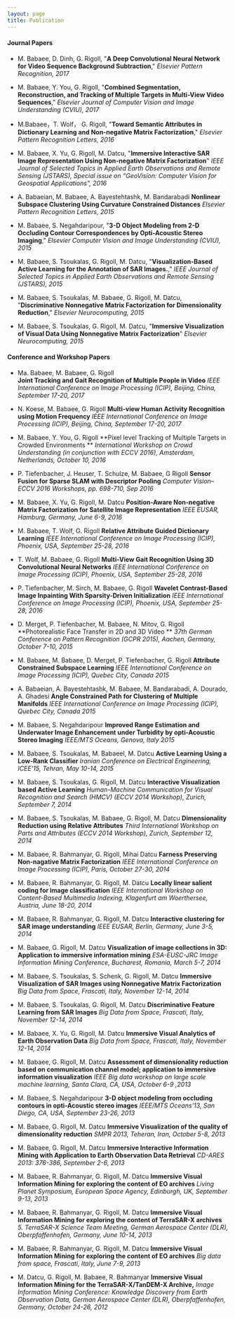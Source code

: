 ```yaml
---
layout: page
title: Publication
---
```



#### Journal Papers
* M. Babaee, D. Dinh, G. Rigoll,
"**A Deep Convolutional Neural Network for Video Sequence Background Subtraction**,"
_Elsevier Pattern Recognition, 2017_  

* M. Babaee, Y. You, G. Rigoll,
"**Combined Segmentation, Reconstruction, and Tracking of Multiple Targets in Multi-View Video Sequences**,"
_Elsevier Journal of Computer Vision and Image Understanding (CVIU), 2017_ 

* M.Babaee，T. Wolf， G. Rigoll,
"**Toward Semantic Attributes in Dictionary Learning and Non-negative Matrix Factorization**,"
_Elsevier Pattern Recognition Letters, 2016_ 

* M. Babaee, X. Yu, G. Rigoll, M. Datcu, 
"**Immersive Interactive SAR Image Representation Using Non-negative Matrix Factorization**" 
_IEEE Journal of Selected Topics in Applied Earth Observations and Remote Sensing (JSTARS), Special issue on “GeoVision: Computer Vision for Geospatial Applications", 2016_ 

* A. Babaeian, M. Babaee, A. Bayestehtashk, M. Bandarabadi
**Nonlinear Subspace Clustering Using Curvature Constrained Distances**
_Elsevier Pattern Recognition Letters, 2015_ 

* M. Babaee, S. Negahdaripour,
"**3-D Object Modeling from 2-D Occluding Contour Correspondences by Opti-Acoustic Stereo Imaging**," 
_Elsevier Computer Vision and Image Understanding (CVIU), 2015_ 

* M. Babaee, S. Tsoukalas, G. Rigoll, M. Datcu, 
"**Visualization-Based Active Learning for the Annotation of SAR Images.**," 
_IEEE Journal of Selected Topics in Applied Earth Observations and Remote Sensing (JSTARS), 2015_ 

* M. Babaee, S. Tsoukalas, M. Babaee, G. Rigoll, M. Datcu, 
"**Discriminative Nonnegative Matrix Factorization for Dimensionality Reduction**," 
_Elsevier Neurocomputing, 2015_ 

* M. Babaee, S. Tsoukalas, G. Rigoll, M. Datcu, 
"**Immersive Visualization of Visual Data Using Nonnegative Matrix Factorization**" 
_Elsevier Neurocomputing, 2015_ 

#### Conference and Workshop Papers 

* Ma. Babaee, M. Babaee, G. Rigoll  
**Joint Tracking and Gait Recognition of Multiple People in Video** 
_IEEE International Conference on Image Processing (ICIP), Beijing, China, September 17-20, 2017_ 

* N. Koese, M. Babaee, G. Rigoll 
**Multi-view Human Activity Recognition using Motion Frequency** 
_IEEE International Conference on Image Processing (ICIP), Beijing, China, September 17-20, 2017_ 

* M. Babaee, Y. You, G. Rigoll 
**Pixel level Tracking of Multiple Targets in Crowded Environments ** 
_International Workshop on Crowd Understanding (in conjunction with ECCV 2016), Amsterdam, Netherlands, October 10, 2016_ 

* P. Tiefenbacher, J. Heuser, T. Schulze, M. Babaee, G Rigoll 
**Sensor Fusion for Sparse SLAM with Descriptor Pooling** 
_Computer Vision–ECCV 2016 Workshops, pp. 698-710, Sep 2016_ 

* M. Babaee, X. Yu, G. Rigoll, M. Datcu
**Position-Aware Non-negative Matrix Factorization for Satellite Image Representation**
_IEEE EUSAR, Hamburg, Germany, June 6-9, 2016_ 

* M. Babaee, T. Wolf, G. Rigoll 
**Relative Attribute Guided Dictionary Learning**
_IEEE International Conference on Image Processing (ICIP), Phoenix, USA, September 25-28, 2016_ 

* T. Wolf, M. Babaee, G. Rigoll 
**Multi-View Gait Recognition Using 3D Convolutional Neural Networks** 
_IEEE International Conference on Image Processing (ICIP), Phoenix, USA, September 25-28, 2016_ 

* P. Tiefenbacher, M. Sirch, M. Babaee, G. Rigoll 
**Wavelet Contrast-Based Image Inpainting With Sparsity-Driven Initialization** 
_IEEE International Conference on Image Processing (ICIP), Phoenix, USA, September 25-28, 2016_ 

* D. Merget, P. Tiefenbacher, M. Babaee, N. Mitov, G. Rigoll 
**Photorealistic Face Transfer in 2D and 3D Video **
_37th German Conference on Pattern Recognition (GCPR 2015), Aachen, Germany, October 7-10, 2015_ 

* M. Babaee, M. Babaee, D. Merget, P. Tiefenbacher, G. Rigoll
**Attribute Constrained Subspace Learning**
_IEEE International Conference on Image Processing (ICIP), Quebec City, Canada 2015_ 

* A. Babaeian, A. Bayestehtashk, M. Babaee, M. Bandarabadi, A. Dourado, A. Ghadesi 
**Angle Constrained Path for Clustering of Multiple Manifolds**
_IEEE International Conference on Image Processing (ICIP), Quebec City, Canada 2015_ 

* M.  Babaee, S. Negahdaripour 
**Improved Range Estimation and Underwater Image Enhancement under Turbidity by opti-Acoustic Stereo Imaging** 
_IEEE/MTS Oceans, Genova, Italy 2015_ 

* M. Babaee, S. Tsoukalas, M. Babaeel, M. Datcu 
**Active Learning Using a Low-Rank Classifier** 
_Iranian Conference on Electrical Engineering, ICEE'15, Tehran, May 10-14, 2015_ 

* M. Babaee, S. Tsoukalas, G. Rigoll, M. Datcu 
**Interactive Visualization based Active Learning** 
_Human-Machine Communication for Visual Recognition and Search (HMCV) (ECCV 2014 Workshop), Zurich, September 7, 2014_ 

* M. Babaee, S. Tsoukalas, M. Babaee, G. Rigoll, M. Datcu 
**Dimensionality Reduction using Relative Attributes** 
_Third International Workshop on Parts and Attributes (ECCV 2014 Workshop), Zurich, September 12, 2014_ 

* M. Babaee, R. Bahmanyar, G. Rigoll, Mihai Datcu 
**Farness Preserving Non-nagative Matrix Factorization** 
_IEEE International Conference on Image Processing (ICIP), Paris, October 27-30, 2014_ 

* M. Babaee, R. Bahmanyar, G. Rigoll, M. Datcu 
**Locally linear salient coding for image classification** 
_IEEE International Workshop on Content-Based Multimedia Indexing, Klagenfurt am Woerthersee, Austria, June 18-20, 2014_ 

* M. Babaee, R. Bahmanyar, G. Rigoll, M. Datcu 
**Interactive clustering for SAR image understanding** 
_IEEE EUSAR, Berlin, Germany, June 3-5, 2014_ 

* M. Babaee, G. Rigoll, M. Datcu 
**Visualization of image collections in 3D: Application to immersive information mining** 
_ESA-EUSC-JRC Image Information Mining Conference, Bucharest, Romania, March 5-7, 2014_ 

* M. Babaee, S. Tsoukalas, S. Schenk, G. Rigoll, M. Datcu 
**Immersive Visualization of SAR Images using Nonnegative Matrix Factorization** 
_Big Data from Space, Frascati, Italy, November 12-14, 2014_ 

* M. Babaee, S. Tsoukalas, G. Rigoll, M. Datcu 
**Discriminative Feature Learning from SAR Images** 
_Big Data from Space, Frascati, Italy, November 12-14, 2014_ 

* M. Babaee, X. Yu, G. Rigoll, M. Datcu 
**Immersive Visual Analytics of Earth Observation Data** 
_Big Data from Space, Frascati, Italy, November 12-14, 2014_ 

* M. Babaee, G. Rigoll, M. Datcu 
**Assessment of dimensionality reduction based on communication channel model; application to immersive information visualization** 
_IEEE Big data workshop on large scale machine learning, Santa Clara, CA, USA, October 6-9 ,2013_ 

* M. Babaee, S. Negahdaripour 
**3-D object modeling from occluding contours in opti-Acoustic stereo images** 
_IEEE/MTS Oceans'13, San Diego, CA, USA, September 23-26, 2013_ 

* M. Babaee, G. Rigoll, M. Datcu 
**Immersive Visualization of the quality of dimensionality reduction** 
_SMPR 2013, Teheran, Iran, October 5-8, 2013_ 

* M. Babaee, G. Rigoll, M. Datcu 
**Immersive Interactive Information Mining with Application to Earth Observation Data Retrieval** 
_CD-ARES 2013: 376-386, September 2-6, 2013_ 

* M. Babaee, R. Bahmanyar, G. Rigoll, M. Datcu 
**Immersive Visual Information Mining for exploring the content of EO archives** 
_Living Planet Symposium, European Space Agency, Edinburgh, UK, September 9-13, 2013_ 

* M. Babaee, R. Bahmanyar, G. Rigoll, M. Datcu 
**Immersive Visual Information Mining for exploring the content of TerraSAR-X archives** 
_5\. TerraSAR-X Science Team Meeting, German Aerospace Center (DLR), Oberpfaffenhofen, Germany, June 10-14, 2013_ 

* M. Babaee, R. Bahmanyar, G. Rigoll, M. Datcu 
**Immersive Visual Information Mining for exploring the content of EO archives** 
_Big data from space, Frascati, Italy, June 7-9, 2013_ 

* M. Datcu, G. Rigoll, M. Babaee, R. Bahmanyar 
**Immersive Visual Information Mining for the TerraSAR-X/TanDEM-X Archive,** 
_Image Information Mining Conference: Knowledge Discovery from Earth Observation Data, German Aerospace Center (DLR), Oberpfaffenhofen, Germany, October 24-26, 2012_
